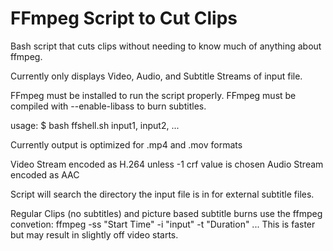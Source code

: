 # FFmpeg Script to Cut Clips
Bash script that cuts clips without needing to know much of anything about ffmpeg.

Currently only displays Video, Audio, and Subtitle Streams of input file.

FFmpeg must be installed to run the script properly.
FFmpeg must be compiled with --enable-libass to burn subtitles.

usage: $ bash ffshell.sh input1, input2, ...

Currently output is optimized for .mp4 and .mov formats

Video Stream encoded as H.264 unless -1 crf value is chosen
Audio Stream encoded as AAC

Script will search the directory the input file is in for external subtitle files.

Regular Clips (no subtitles) and picture based subtitle burns use the ffmpeg convetion:
	ffmpeg -ss "Start Time" -i "input" -t "Duration" ...
	This is faster but may result in slightly off video starts.
